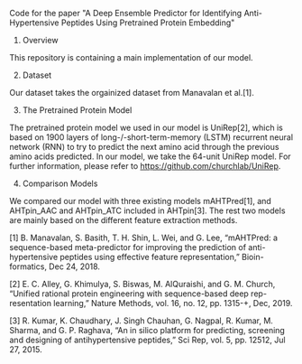 Code for the paper "A Deep Ensemble Predictor for Identifying Anti-Hypertensive Peptides Using Pretrained Protein Embedding"

1. Overview 

This repository is containing a main implementation of our model.

2. Dataset

Our dataset takes the orgainized dataset from Manavalan et al.[1]. 

3. The Pretrained Protein Model 

The pretrained protein model we used in our model is UniRep[2], which is based on 1900 layers of long-/-short-term-memory (LSTM) recurrent neural network (RNN) to try to predict the next amino acid through the previous amino acids predicted. In our model, we take the 64-unit UniRep model. For further information, please refer to https://github.com/churchlab/UniRep.

4. Comparison Models

We compared our model with three existing models mAHTPred[1], and AHTpin_AAC and AHTpin_ATC included in AHTpin[3]. The rest two models are mainly based on the different feature extraction methods. 




[1]	B. Manavalan, S. Basith, T. H. Shin, L. Wei, and G. Lee, “mAHTPred: a sequence-based meta-predictor for improving the prediction of anti-hypertensive peptides using effective feature representation,” Bioin-formatics, Dec 24, 2018.

[2] E. C. Alley, G. Khimulya, S. Biswas, M. AlQuraishi, and G. M. Church, “Unified rational protein engineering with sequence-based deep rep-resentation learning,” Nature Methods, vol. 16, no. 12, pp. 1315-+, Dec, 2019.

[3] R. Kumar, K. Chaudhary, J. Singh Chauhan, G. Nagpal, R. Kumar, M. Sharma, and G. P. Raghava, “An in silico platform for predicting, screening and designing of antihypertensive peptides,” Sci Rep, vol. 5, pp. 12512, Jul 27, 2015.




